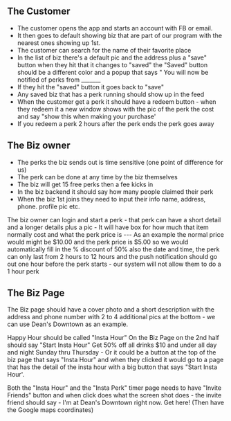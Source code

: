 The Customer
------------
- The customer opens the app and starts an account with FB or email.  
- It then goes to default showing biz that are part of our program with the nearest ones showing up 1st.  
- The customer can search for the name of their favorite place 
- In the list of biz there's a default pic and the address plus a "save" button when they hit that it changes to "saved" the "Saved" button should be a different color and a popup that says " You will now be notified of perks from _______
- If they hit the "saved" button it goes back to "save"
- Any saved biz that has a perk running should show up in the feed
- When the customer get a perk it should have a redeem button - when they redeem it a new window shows with the pic of the perk the cost and say "show this when making your purchase' 
- If you redeem a perk 2 hours after the perk ends the perk goes away 

The Biz owner 
-------------
- The perks the biz sends out is time sensitive (one point of difference for us) 
- The perk can be done at any time by the biz themselves
- The biz will get 15 free perks then a fee kicks in
- In the biz backend it should say how many people claimed their perk
- When the biz 1st joins they need to input their info name, address, phone. profile pic etc.

The biz owner can login and start a perk - that perk can have a short detail and a longer details plus a pic - It will have box for how much that item normally cost and what the perk price is --- As an example the normal price would might be $10.00 and the perk price is $5.00 so we would automatically fill in the % discount of 50% 
also the date and time, the perk can only last from 2 hours to 12 hours and the push notification should go out one hour before the perk starts - our system will not allow them to do a 1 hour perk

The Biz Page
------------
The Biz page should have a cover photo and a short description with the address and phone number with 2 to 4 additional pics at the bottom - we can use Dean's Downtown as an example.

Happy Hour should be called "Insta Hour" On the Biz Page on the 2nd half should say "Start Insta Hour" Get 50% off all drinks $10 and under all day and night Sunday thru Thursday - Or it could be a button at the top of the biz page that says "Insta Hour" and when they clicked it would go to a page that has the detail of the insta hour with a big button that says "Start Insta Hour'.

Both the "Insta Hour" and the "Insta Perk" timer page needs to have "Invite Friends" button and when click does what the screen shot does - the invite friend should say - I'm at Dean's Downtown right now. Get here! (Then have the Google maps coordinates)
